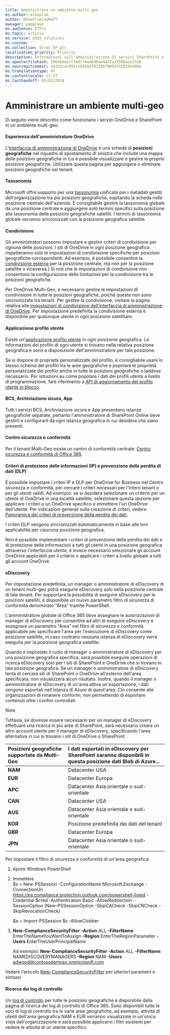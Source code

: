 ```yaml
---
title: Amministrare un ambiente multi-geo
ms.author: mikeplum
author: MikePlumleyMSFT
manager: pamgreen
ms.audience: ITPro
ms.topic: article
ms.service: o365-solutions
ms.custom: ''
ms.collection: Strat_SP_gtc
localization_priority: Priority
description: Informazioni sull'amministrazione di servizi SharePoint e OneDrive in un ambiente multi-geo.
ms.openlocfilehash: 596db0e2cffedc74a4840ae4427a3350ba1e27d8
ms.sourcegitcommit: a4322cac992ce64b92f0335bf005a7420195d9be
ms.translationtype: HT
ms.contentlocale: it-IT
ms.lasthandoff: 05/03/2018
---
```

# <a name="administering-a-multi-geo-environment"></a>Amministrare un ambiente multi-geo

Di seguito viene descritto come funzionano i servizi OneDrive e SharePoint in un ambiente multi-geo.

#### <a name="onedrive-administrator-experience"></a>Esperienza dell'amministratore OneDrive

L'[Interfaccia di amministrazione di OneDrive](https://admin.onedrive.com) è una scheda di **posizioni geografiche** nel riquadro di spostamento di sinistra che include una mappa delle posizioni geografiche in cui è possibile visualizzare e gestire le proprie posizioni geografiche. Utilizzare questa pagina per aggiungere o eliminare posizioni geografiche nel tenant.

#### <a name="taxonomy"></a>Tassonomia

Microsoft offre supporto per una [tassonomia](https://support.office.com/article/A180FA28-6405-4679-9EC3-81D2028C4EFC) unificata per i metadati gestiti dell'organizzazione tra più posizioni geografiche, ospitando la scheda nella posizione centrale dell'azienda. È consigliabile gestire la tassonomia globale da una posizione centrale e aggiungere solo termini specifici sulla posizione alla tassonomia delle posizioni geografiche satelliti. I termini di tassonomia globale verranno sincronizzati con la posizione geografica satellite.

#### <a name="sharing"></a>Condivisione

Gli amministratori possono impostare e gestire criteri di condivisione per ognuna delle posizioni. I siti di OneDrive in ogni posizione geografica rispetteranno solo le impostazioni di condivisione specifiche per posizioni geografiche corrispondenti. Ad esempio, è possibile consentire la [condivisione esterna](https://support.office.com/article/C8A462EB-0723-4B0B-8D0A-70FEAFE4BE85) per la posizione centrale, ma non per la posizione satellite o viceversa.) Si noti che le impostazioni di condivisione non consentono la configurazione delle limitazioni per la condivisione tra le posizioni geografiche.

Per OneDrive Multi-Geo, è necessario gestire le impostazioni di condivisione in tutte le posizioni geografiche, poiché queste non sono sincronizzate tra tenant. Per gestire la condivisione, visitare la pagina relativa alle [impostazioni di condivisione dell'interfaccia di amministrazione di OneDrive](https://admin.onedrive.com/?v=SharingSettings). Per impostazione predefinita la condivisione esterna è disponibile per qualunque utente in ogni posizione satellitare.

#### <a name="user-profile-application"></a>Applicazione profilo utente

Esiste un'[applicazione profilo utente](https://support.office.com/article/494bec9c-6654-41f0-920f-f7f937ea9723) in ogni posizione geografica. Le informazioni del profilo di ogni utente si trovano nella relativa posizione geografica e sono a disposizione dell'amministratore per tale posizione.

Se si dispone di proprietà personalizzate del profilo, è consigliabile usare lo stesso schema del profilo tra le aree geografiche e popolare le proprietà personalizzate del profilo anche in tutte le posizioni geografiche o laddove necessario. Per istruzioni su come popolare i dati dei profili utente a livello di programmazione, fare riferimento a [API di aggiornamento del profilo utente in blocco](https://docs.microsoft.com/it-IT/sharepoint/dev/solution-guidance/bulk-user-profile-update-api-for-sharepoint-online)

#### <a name="bcs-secure-store-apps"></a>BCS, Archiviazione sicura, App

Tutti i servizi BCS, Archiviazione sicura e App presentano istanze geografiche separate, pertanto l'amministratore di SharePoint Online deve gestirli e configurarli da ogni istanza geografica in cui desidera che siano presenti.

#### <a name="security-and-compliance-admin-center"></a>Centro sicurezza e conformità

Per il tenant Multi-Geo esiste un centro di conformità centrale: [Centro sicurezza e conformità di Office 365](https://protection.office.com/?rfr=AdminCenter\#/homepage).

#### <a name="information-protection-ip-data-loss-prevention-dlp-policy"></a>Criteri di protezione delle informazioni (IP) e prevenzione della perdita di dati (DLP) 

È possibile impostare i criteri IP e DLP per OneDrive for Business nel Centro sicurezza e conformità, per cercare i criteri necessari per l'intero tenant o per gli utenti validi. Ad esempio: se si desidera selezionare un criterio per un utente di OneDrive in una località satellite, selezionare questa opzione per applicare i criteri a un OneDrive specifico e immettere l'url OneDrive dell'utente. Per indicazioni generali sulla creazione di criteri, vedere [Panoramica dei criteri di prevenzione della perdita dei dati](https://support.office.com/article/1966b2a7-d1e2-4d92-ab61-42efbb137f5e).

I criteri DLP vengono sincronizzati automaticamente in base alle loro applicabilità per ciascuna posizione geografica.

Non è possibile implementare i criteri di prevenzione della perdita dei dati e di protezione delle informazioni a tutti gli utenti in una posizione geografica attraverso l'interfaccia utente, è invece necessario selezionare gli account OneDrive applicabili per il criterio o applicare i criteri a livello globale a tutti gli account OneDrive.

#### <a name="ediscovery"></a>eDiscovery 

Per impostazione predefinita, un manager o amministratore di eDiscovery di un tenant multi-geo potrà eseguire eDiscovery solo nella posizione centrale di tale tenant. Per supportare la possibilità di eseguire eDiscovery per le posizioni satelliti, è disponibile un nuovo parametro filtro di sicurezza di conformità denominato "Area" tramite PowerShell.

L'amministratore globale di Office 365 deve assegnare le autorizzazioni di manager di eDiscovery per consentire ad altri di eseguire eDiscovery e assegnare un parametro "Area" nel filtro di sicurezza e conformità applicabile per specificare l'area per l'esecuzione di eDiscovery come posizione satellite, in caso contrario nessuna istanza di eDiscovery verrà eseguita per la posizione geografica satellite.

Quando è impostato il ruolo di manager o amministratore di eDiscovery per una posizione geografica specifica, sarà possibile eseguire operazioni di ricerca eDiscovery solo per i siti di SharePoint e OneDrive che si trovano in tale posizione geografica. Se un manager o amministratore di eDiscovery tenta di cercare siti di SharePoint o OneDrive all'esterno dell'area specificata, non visualizzerà alcun risultato. Inoltre, quando il manager o amministratore di eDiscovery di un'area attiva un'esportazione, i dati vengono esportati nell'istanza di Azure di quest'area. Ciò consente alle organizzazioni di rimanere conformi, non permettendo di esportare contenuti oltre i confini controllati.

> [!NOTE]
> Tuttavia, se dovesse essere necessario per un manager di eDiscovery effettuare una ricerca in più aree di SharePoint, sarà necessario creare un altro account utente per il manager di eDiscovery, specificando l'area alternativa in cui si trovano i siti di OneDrive o SharePoint.

<table>
<thead>
<tr class="header">
<th align="left"><strong>Posizioni geografiche supportate da Multi-Geo</strong></th>
<th align="left"><strong>I dati esportati in eDiscovery per SharePoint saranno disponibili in questa posizione dati Blob di Azure...</strong></th>
</tr>
</thead>
<tbody>
<tr class="odd">
<td align="left"><strong>NAM</strong></td>
<td align="left">Datacenter USA</td>
</tr>
<tr class="even">
<td align="left"><strong>EUR</strong></td>
<td align="left">Datacenter Europa</td>
</tr>
<tr class="odd">
<td align="left"><strong>APC</strong></td>
<td align="left">Datacenter Asia orientale o sud-orientale</td>
</tr>
<tr class="even">
<td align="left"><strong>CAN</strong></td>
<td align="left">Datacenter USA</td>
</tr>
<tr class="odd">
<td align="left"><strong>AUS</strong></td>
<td align="left">Datacenter Asia orientale o sud-orientale</td>
</tr>
<tr class="even">
<td align="left"><strong>KOR</strong></td>
<td align="left">Posizione predefinita dei dati del tenant</td>
</tr>
<tr class="odd">
<td align="left"><strong>GBR</strong></td>
<td align="left">Datacenter Europa</td>
</tr>
<tr class="even">
<td align="left"><strong>JPN </strong></td>
<td align="left">Datacenter Asia orientale o sud-orientale</td>
</tr>
</tbody>
</table>

Per impostare il filtro di sicurezza e conformità di un'area geografica:

1.  Aprire Windows PowerShell

2.  Immettere  
    $s = New-PSSession -ConfigurationName Microsoft.Exchange -ConnectionUri <https://ps.compliance.protection.outlook.com/powershell-liveid> -Credential $cred -Authentication Basic -AllowRedirection -SessionOption (New-PSSessionOption -SkipCACheck -SkipCNCheck -SkipRevocationCheck)

    $a = Import-PSSession $s -AllowClobber  

3.  **New-ComplianceSecurityFilter** **-Action** ALL **-FilterName** EnterTheNameYouWantToAssign **-Region** EnterTheRegionParameter **-Users** EnterTheUserPrincipalName

    Ad esempio: **New-ComplianceSecurityFilter -Action** ALL **-FilterName** NAMEDISCOVERYMANAGERS **-Region** NAM **-Users** adwood@contosodemosx.onmicrosoft.com

Vedere l’articolo [New-ComplianceSecurityFilter](https://technet.microsoft.com/library/mt210915(v=exchg.160).aspx) per ulteriori parametri e sintassi

#### <a name="audit-log-search"></a>Ricerca dei log di controllo

Un [log di controllo](https://support.office.com/article/0d4d0f35-390b-4518-800e-0c7ec95e946c) per tutte le posizioni geografiche è disponibile dalla pagina di ricerca dei log di controllo di Office 365. Sono disponibili tutte le voci di log di controllo tra le varie aree geografiche, ad esempio, attività di utenti dell'area geografica NAM e EUR verranno visualizzate in un'unica vista dell'organizzazione e sarà possibile applicarvi i filtri esistenti per vedere le attività di un utente specifico.
